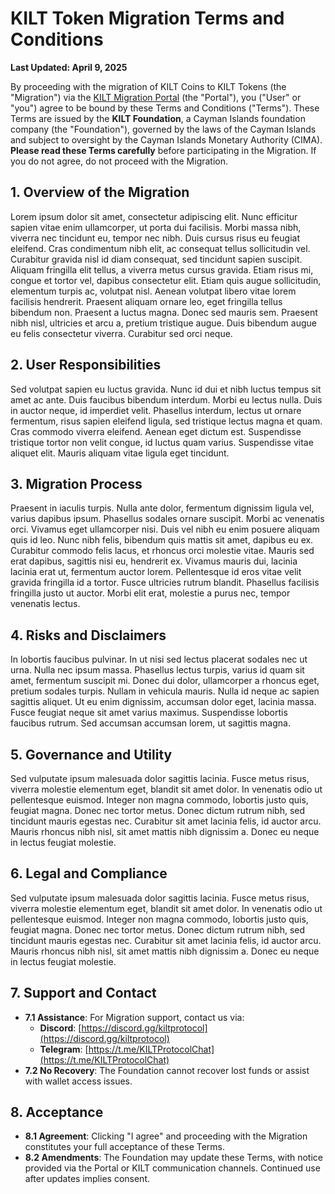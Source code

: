 # KILT Token Migration Terms and Conditions

**Last Updated: April 9, 2025**

By proceeding with the migration of KILT Coins to KILT Tokens (the "Migration") via the [KILT Migration Portal](https://www.kilt.io) (the "Portal"), you ("User" or "you") agree to be bound by these Terms and Conditions ("Terms"). These Terms are issued by the **KILT Foundation**, a Cayman Islands foundation company (the "Foundation"), governed by the laws of the Cayman Islands and subject to oversight by the Cayman Islands Monetary Authority (CIMA). **Please read these Terms carefully** before participating in the Migration. If you do not agree, do not proceed with the Migration.

## 1. Overview of the Migration

Lorem ipsum dolor sit amet, consectetur adipiscing elit. Nunc efficitur sapien vitae enim ullamcorper, ut porta dui facilisis. Morbi massa nibh, viverra nec tincidunt eu, tempor nec nibh. Duis cursus risus eu feugiat eleifend. Cras condimentum nibh elit, ac consequat tellus sollicitudin vel. Curabitur gravida nisl id diam consequat, sed tincidunt sapien suscipit. Aliquam fringilla elit tellus, a viverra metus cursus gravida. Etiam risus mi, congue et tortor vel, dapibus consectetur elit. Etiam quis augue sollicitudin, elementum turpis ac, volutpat nisl. Aenean volutpat libero vitae lorem facilisis hendrerit. Praesent aliquam ornare leo, eget fringilla tellus bibendum non. Praesent a luctus magna. Donec sed mauris sem. Praesent nibh nisl, ultricies et arcu a, pretium tristique augue. Duis bibendum augue eu felis consectetur viverra. Curabitur sed orci neque.


## 2. User Responsibilities

Sed volutpat sapien eu luctus gravida. Nunc id dui et nibh luctus tempus sit amet ac ante. Duis faucibus bibendum interdum. Morbi eu lectus nulla. Duis in auctor neque, id imperdiet velit. Phasellus interdum, lectus ut ornare fermentum, risus sapien eleifend ligula, sed tristique lectus magna et quam. Cras commodo viverra eleifend. Aenean eget dictum est. Suspendisse tristique tortor non velit congue, id luctus quam varius. Suspendisse vitae aliquet elit. Mauris aliquam vitae ligula eget tincidunt.


## 3. Migration Process

Praesent in iaculis turpis. Nulla ante dolor, fermentum dignissim ligula vel, varius dapibus ipsum. Phasellus sodales ornare suscipit. Morbi ac venenatis orci. Vivamus eget ullamcorper nisi. Duis vel nibh eu enim posuere aliquam quis id leo. Nunc nibh felis, bibendum quis mattis sit amet, dapibus eu ex. Curabitur commodo felis lacus, et rhoncus orci molestie vitae. Mauris sed erat dapibus, sagittis nisi eu, hendrerit ex. Vivamus mauris dui, lacinia lacinia erat ut, fermentum auctor lorem. Pellentesque id eros vitae velit gravida fringilla id a tortor. Fusce ultricies rutrum blandit. Phasellus facilisis fringilla justo ut auctor. Morbi elit erat, molestie a purus nec, tempor venenatis lectus.


## 4. Risks and Disclaimers

In lobortis faucibus pulvinar. In ut nisi sed lectus placerat sodales nec ut urna. Nulla nec ipsum massa. Phasellus lectus turpis, varius id quam sit amet, fermentum suscipit mi. Donec dui dolor, ullamcorper a rhoncus eget, pretium sodales turpis. Nullam in vehicula mauris. Nulla id neque ac sapien sagittis aliquet. Ut eu enim dignissim, accumsan dolor eget, lacinia massa. Fusce feugiat neque sit amet varius maximus. Suspendisse lobortis faucibus rutrum. Sed accumsan accumsan lorem, ut sagittis magna.


## 5. Governance and Utility

Sed vulputate ipsum malesuada dolor sagittis lacinia. Fusce metus risus, viverra molestie elementum eget, blandit sit amet dolor. In venenatis odio ut pellentesque euismod. Integer non magna commodo, lobortis justo quis, feugiat magna. Donec nec tortor metus. Donec dictum rutrum nibh, sed tincidunt mauris egestas nec. Curabitur sit amet lacinia felis, id auctor arcu. Mauris rhoncus nibh nisl, sit amet mattis nibh dignissim a. Donec eu neque in lectus feugiat molestie.

## 6. Legal and Compliance

Sed vulputate ipsum malesuada dolor sagittis lacinia. Fusce metus risus, viverra molestie elementum eget, blandit sit amet dolor. In venenatis odio ut pellentesque euismod. Integer non magna commodo, lobortis justo quis, feugiat magna. Donec nec tortor metus. Donec dictum rutrum nibh, sed tincidunt mauris egestas nec. Curabitur sit amet lacinia felis, id auctor arcu. Mauris rhoncus nibh nisl, sit amet mattis nibh dignissim a. Donec eu neque in lectus feugiat molestie.

## 7. Support and Contact

- **7.1 Assistance**: For Migration support, contact us via:
  - **Discord**: [https://discord.gg/kiltprotocol](https://discord.gg/kiltprotocol)
  - **Telegram**: [https://t.me/KILTProtocolChat](https://t.me/KILTProtocolChat)
- **7.2 No Recovery**: The Foundation cannot recover lost funds or assist with wallet access issues.

## 8. Acceptance

- **8.1 Agreement**: Clicking "I agree" and proceeding with the Migration constitutes your full acceptance of these Terms.
- **8.2 Amendments**: The Foundation may update these Terms, with notice provided via the Portal or KILT communication channels. Continued use after updates implies consent.
